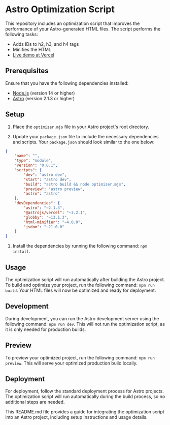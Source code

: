 # Astro Optimization Script

This repository includes an optimization script that improves the performance of your Astro-generated HTML files. The script performs the following tasks:

- Adds IDs to h2, h3, and h4 tags
- Minifies the HTML
- [Live demo at Vercel](https://astro-process-html.vercel.app/)

## Prerequisites

Ensure that you have the following dependencies installed:

- [Node.js](https://nodejs.org/) (version 14 or higher)
- [Astro](https://astro.build/) (version 2.1.3 or higher)

## Setup

1. Place the `optimizer.mjs` file in your Astro project's root directory.

2. Update your `package.json` file to include the necessary dependencies and scripts. Your `package.json` should look similar to the one below:

```json
{
	"name": "",
	"type": "module",
	"version": "0.0.1",
	"scripts": {
		"dev": "astro dev",
		"start": "astro dev",
		"build": "astro build && node optimizer.mjs",
		"preview": "astro preview",
		"astro": "astro"
	},
	"devDependencies": {
		"astro": "~2.1.3",
		"@astrojs/vercel": "~3.2.1",
		"globby": "~13.1.3",
		"html-minifier": "~4.0.0",
		"jsdom": "~21.0.0"
	}
}
```

1. Install the dependencies by running the following command: `npm install`.

## Usage

The optimization script will run automatically after building the Astro project. To build and optimize your project, run the following command: `npm run build`. Your HTML files will now be optimized and ready for deployment.

## Development

During development, you can run the Astro development server using the following command: `npm run dev`. This will not run the optimization script, as it is only needed for production builds.

## Preview

To preview your optimized project, run the following command: `npm run preview`. This will serve your optimized production build locally.

## Deployment

For deployment, follow the standard deployment process for Astro projects. The optimization script will run automatically during the build process, so no additional steps are needed.

This README.md file provides a guide for integrating the optimization script into an Astro project, including setup instructions and usage details.
